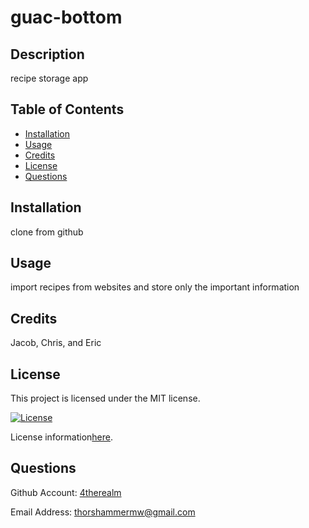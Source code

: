 # guac-bottom

## Description

 recipe storage app

## Table of Contents

- [Installation](#installation)
- [Usage](#usage)
- [Credits](#credits)
- [License](#license)
- [Questions](#questions)
## Installation

clone from github

## Usage

import recipes from websites and store only the important information

## Credits

Jacob, Chris, and Eric

## License

This project is licensed under the MIT license.

 [![License](https://img.shields.io/badge/License-MIT-blue.svg)](https://opensource.org/licenses/mit)

 License information[here](https://opensource.org/licenses/mit).

## Questions

Github Account: [4therealm](https://github.com/4therealm)

Email Address: thorshammermw@gmail.com